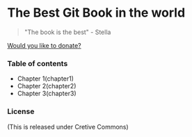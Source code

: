 # The Best Git Book in the world


> "The book is the best" - Stella

[Would you like to donate?](https://paypal.me/stella)

### Table of contents


* Chapter 1(chapter1)
* Chapter 2(chapter2)
* Chapter 3(chapter3)

### License

(This is released under Cretive Commons)
